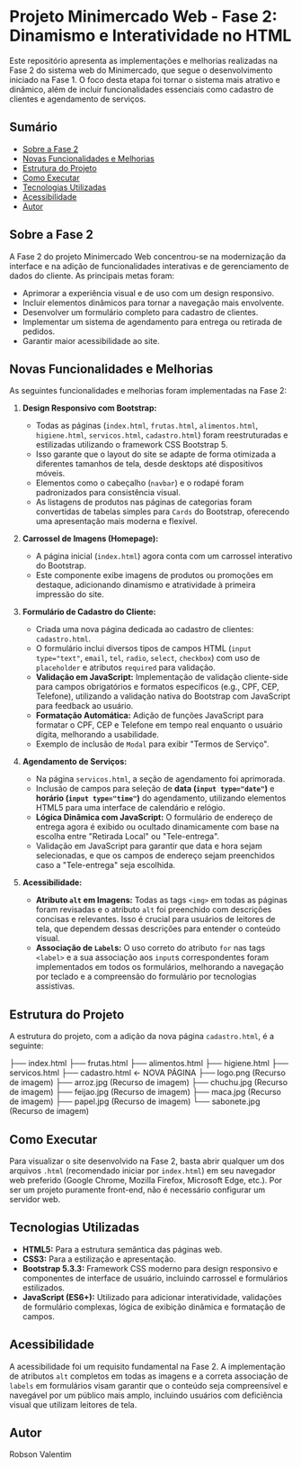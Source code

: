 # Projeto Minimercado Web - Fase 2: Dinamismo e Interatividade no HTML

Este repositório apresenta as implementações e melhorias realizadas na Fase 2 do sistema web do Minimercado, que segue o desenvolvimento iniciado na Fase 1. O foco desta etapa foi tornar o sistema mais atrativo e dinâmico, além de incluir funcionalidades essenciais como cadastro de clientes e agendamento de serviços.

## Sumário

* [Sobre a Fase 2](#sobre-a-fase-2)
* [Novas Funcionalidades e Melhorias](#novas-funcionalidades-e-melhorias)
* [Estrutura do Projeto](#estrutura-do-projeto)
* [Como Executar](#como-executar)
* [Tecnologias Utilizadas](#tecnologias-utilizadas)
* [Acessibilidade](#acessibilidade)
* [Autor](#autor)

## Sobre a Fase 2

A Fase 2 do projeto Minimercado Web concentrou-se na modernização da interface e na adição de funcionalidades interativas e de gerenciamento de dados do cliente. As principais metas foram:
* Aprimorar a experiência visual e de uso com um design responsivo.
* Incluir elementos dinâmicos para tornar a navegação mais envolvente.
* Desenvolver um formulário completo para cadastro de clientes.
* Implementar um sistema de agendamento para entrega ou retirada de pedidos.
* Garantir maior acessibilidade ao site.

## Novas Funcionalidades e Melhorias

As seguintes funcionalidades e melhorias foram implementadas na Fase 2:

1.  **Design Responsivo com Bootstrap:**
    * Todas as páginas (`index.html`, `frutas.html`, `alimentos.html`, `higiene.html`, `servicos.html`, `cadastro.html`) foram reestruturadas e estilizadas utilizando o framework CSS Bootstrap 5.
    * Isso garante que o layout do site se adapte de forma otimizada a diferentes tamanhos de tela, desde desktops até dispositivos móveis.
    * Elementos como o cabeçalho (`navbar`) e o rodapé foram padronizados para consistência visual.
    * As listagens de produtos nas páginas de categorias foram convertidas de tabelas simples para `Cards` do Bootstrap, oferecendo uma apresentação mais moderna e flexível.

2.  **Carrossel de Imagens (Homepage):**
    * A página inicial (`index.html`) agora conta com um carrossel interativo do Bootstrap.
    * Este componente exibe imagens de produtos ou promoções em destaque, adicionando dinamismo e atratividade à primeira impressão do site.

3.  **Formulário de Cadastro do Cliente:**
    * Criada uma nova página dedicada ao cadastro de clientes: `cadastro.html`.
    * O formulário inclui diversos tipos de campos HTML (`input type="text"`, `email`, `tel`, `radio`, `select`, `checkbox`) com uso de `placeholder` e atributos `required` para validação.
    * **Validação em JavaScript:** Implementação de validação cliente-side para campos obrigatórios e formatos específicos (e.g., CPF, CEP, Telefone), utilizando a validação nativa do Bootstrap com JavaScript para feedback ao usuário.
    * **Formatação Automática:** Adição de funções JavaScript para formatar o CPF, CEP e Telefone em tempo real enquanto o usuário digita, melhorando a usabilidade.
    * Exemplo de inclusão de `Modal` para exibir "Termos de Serviço".

4.  **Agendamento de Serviços:**
    * Na página `servicos.html`, a seção de agendamento foi aprimorada.
    * Inclusão de campos para seleção de **data (`input type="date"`)** e **horário (`input type="time"`)** do agendamento, utilizando elementos HTML5 para uma interface de calendário e relógio.
    * **Lógica Dinâmica com JavaScript:** O formulário de endereço de entrega agora é exibido ou ocultado dinamicamente com base na escolha entre "Retirada Local" ou "Tele-entrega".
    * Validação em JavaScript para garantir que data e hora sejam selecionadas, e que os campos de endereço sejam preenchidos caso a "Tele-entrega" seja escolhida.

5.  **Acessibilidade:**
    * **Atributo `alt` em Imagens:** Todas as tags `<img>` em todas as páginas foram revisadas e o atributo `alt` foi preenchido com descrições concisas e relevantes. Isso é crucial para usuários de leitores de tela, que dependem dessas descrições para entender o conteúdo visual.
    * **Associação de `Label`s:** O uso correto do atributo `for` nas tags `<label>` e a sua associação aos `input`s correspondentes foram implementados em todos os formulários, melhorando a navegação por teclado e a compreensão do formulário por tecnologias assistivas.

## Estrutura do Projeto

A estrutura do projeto, com a adição da nova página `cadastro.html`, é a seguinte:

├── index.html
├── frutas.html
├── alimentos.html
├── higiene.html
├── servicos.html
├── cadastro.html             <- NOVA PÁGINA
├── logo.png                  (Recurso de imagem)
├── arroz.jpg                 (Recurso de imagem)
├── chuchu.jpg                (Recurso de imagem)
├── feijao.jpg                (Recurso de imagem)
├── maca.jpg                  (Recurso de imagem)
├── papel.jpg                 (Recurso de imagem)
└── sabonete.jpg              (Recurso de imagem)

## Como Executar

Para visualizar o site desenvolvido na Fase 2, basta abrir qualquer um dos arquivos `.html` (recomendado iniciar por `index.html`) em seu navegador web preferido (Google Chrome, Mozilla Firefox, Microsoft Edge, etc.). Por ser um projeto puramente front-end, não é necessário configurar um servidor web.

## Tecnologias Utilizadas

* **HTML5:** Para a estrutura semântica das páginas web.
* **CSS3:** Para a estilização e apresentação.
* **Bootstrap 5.3.3:** Framework CSS moderno para design responsivo e componentes de interface de usuário, incluindo carrossel e formulários estilizados.
* **JavaScript (ES6+):** Utilizado para adicionar interatividade, validações de formulário complexas, lógica de exibição dinâmica e formatação de campos.

## Acessibilidade

A acessibilidade foi um requisito fundamental na Fase 2. A implementação de atributos `alt` completos em todas as imagens e a correta associação de `labels` em formulários visam garantir que o conteúdo seja compreensível e navegável por um público mais amplo, incluindo usuários com deficiência visual que utilizam leitores de tela.

## Autor

Robson Valentim
